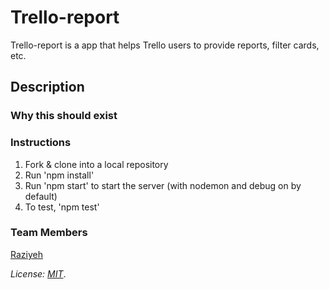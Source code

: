 
# Trello-report
Trello-report is a app that  helps Trello users to provide reports, filter cards, etc.

## Description


### Why this should exist

### Instructions
1. Fork & clone into a local repository
2. Run 'npm install'
3. Run 'npm start' to start the server (with nodemon and debug on by default)
4. To test, 'npm test' 

### Team Members
[Raziyeh](https://github.com/Raziyehbazargan)


*License: [MIT](https://opensource.org/licenses/MIT)*.
